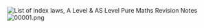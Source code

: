 <img src="https://v1.nitrocdn.com/kDXDIJNDOaszRbpagqNqUtquAQQkiLpO/assets/static/optimized/rev-86a1fec/wp-content/uploads/2020/06/2.1.1-List-of-index-laws.png" alt="List of index laws, A Level &amp; AS Level Pure Maths Revision Notes"/>
<img src="blob:chrome-untrusted://media-app/8b85f054-78a2-47a1-82d6-5c83aeacf232" alt="00001.png"/>